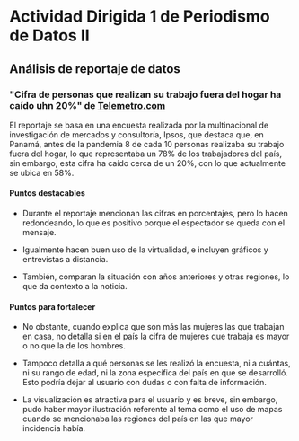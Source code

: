 # Actividad Dirigida 1 de Periodismo de Datos II
## Análisis de reportaje de datos 
### "Cifra de personas que realizan su trabajo fuera del hogar ha caído uhn 20%" de [Telemetro.com](http:/telemetro.com "Telemetro")

El reportaje se basa en una encuesta realizada por la multinacional de investigación de mercados y consultoría, Ipsos, que destaca que, en Panamá, antes de la pandemia 8 de cada 10 personas realizaba su trabajo fuera del hogar, lo que representaba un 78% de los trabajadores del país, sin embargo, esta cifra ha caído cerca de un 20%, con lo que actualmente se ubica en 58%.

#### Puntos destacables

- Durante el reportaje mencionan las cifras en porcentajes, pero lo hacen redondeando, lo que es positivo porque el espectador se queda con el mensaje.

- Igualmente hacen buen uso de la virtualidad, e incluyen gráficos y entrevistas a distancia.

- También, comparan la situación con años anteriores y otras regiones, lo que da contexto a la noticia.

#### Puntos para fortalecer

- No obstante, cuando explica que son más las mujeres las que trabajan en casa, no detalla si en el país la cifra de mujeres que trabaja es mayor o no que la de los hombres.

- Tampoco detalla a qué personas se les realizó la encuesta, ni a cuántas, ni su rango de edad, ni la zona específica del país en que se desarrolló. Esto podría dejar al usuario con dudas o con falta de información.

- La visualización es atractiva para el usuario y es breve, sin embargo, pudo haber mayor ilustración referente al tema como el uso de mapas cuando se mencionaba las regiones del país en las que mayor incidencia había.
